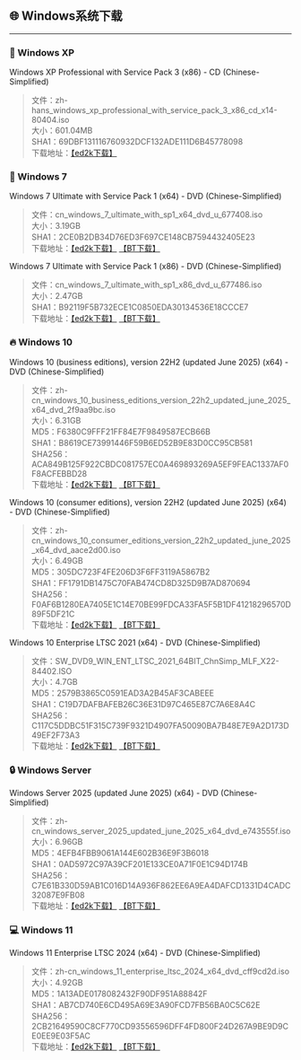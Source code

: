 ## 🌐 Windows系统下载

---
### 💎 Windows XP
Windows XP Professional with Service Pack 3 (x86) - CD (Chinese-Simplified)
>文件：zh-hans_windows_xp_professional_with_service_pack_3_x86_cd_x14-80404.iso  
>大小：601.04MB  
>SHA1：69DBF131116760932DCF132ADE111D6B45778098  
>下载地址：[【ed2k下载】](ed2k://|file|zh-hans_windows_xp_professional_with_service_pack_3_x86_cd_x14-80404.iso|630239232|CD0900AFA058ACB6345761969CBCBFF4|/)

### 🎁 Windows 7  
Windows 7 Ultimate with Service Pack 1 (x64) - DVD (Chinese-Simplified)  
>文件：cn_windows_7_ultimate_with_sp1_x64_dvd_u_677408.iso  
>大小：3.19GB  
>SHA1：2CE0B2DB34D76ED3F697CE148CB7594432405E23  
>下载地址：[【ed2k下载】](ed2k://|file|cn_windows_7_ultimate_with_sp1_x64_dvd_u_677408.iso|3420557312|B58548681854236C7939003B583A8078|/)
[【BT下载】](magnet:?xt=urn:btih:E86414F638E11104248108B155BE9408A8362509&dn=cn_windows_7_ultimate_with_sp1_x64_dvd_u_677408.iso&xl=3420557312)

Windows 7 Ultimate with Service Pack 1 (x86) - DVD (Chinese-Simplified)
>文件：cn_windows_7_ultimate_with_sp1_x86_dvd_u_677486.iso  
>大小：2.47GB   
>SHA1：B92119F5B732ECE1C0850EDA30134536E18CCCE7  
>下载地址：[【ed2k下载】](ed2k://|file|cn_windows_7_ultimate_with_sp1_x86_dvd_u_677486.iso|2653276160|7503E4B9B8738DFCB95872445C72AEFB|/)
[【BT下载】](magnet:?xt=urn:btih:585DF592DE43A067C75CFE5A639B41FC3F24DA6F&dn=cn_windows_7_ultimate_with_sp1_x86_dvd_u_677486.iso&xl=2653276160)

### 🔥 Windows 10
Windows 10 (business editions), version 22H2 (updated June 2025) (x64) - DVD (Chinese-Simplified)   
>文件：zh-cn_windows_10_business_editions_version_22h2_updated_june_2025_x64_dvd_2f9aa9bc.iso   
>大小：6.31GB   
>MD5：F6380C9FFF21FF84E7F9849587ECB66B   
>SHA1：B8619CE73991446F59B6ED52B9E83D0CC95CB581   
>SHA256：ACA849B125F922CBDC081757EC0A469893269A5EF9FEAC1337AF0F8ACFEBBD28  
>下载地址：[【ed2k下载】](ed2k://|file|zh-cn_windows_10_business_editions_version_22h2_updated_june_2025_x64_dvd_2f9aa9bc.iso|6773796864|6E64913D4105623A7D6E4F02B6964E62|/)
[【BT下载】](magnet:?xt=urn:btih:bfaa6500980e33668edf1f522bdd20fa1e0c40e1&dn=zh-cn_windows_10_business_editions_version_22h2_updated_june_2025_x64_dvd_2f9aa9bc.iso&xl=6773796864)

Windows 10 (consumer editions), version 22H2 (updated June 2025) (x64) - DVD (Chinese-Simplified)   
>文件：zh-cn_windows_10_consumer_editions_version_22h2_updated_june_2025_x64_dvd_aace2d00.iso   
>大小：6.49GB   
>MD5：305DC723F4FE206D3F6FF3119A5867B2   
>SHA1：FF1791DB1475C70FAB474CD8D325D9B7AD870694   
>SHA256：F0AF6B1280EA7405E1C14E70BE99FDCA33FA5F5B1DF41218296570D89F5DF21C   
>下载地址：[【ed2k下载】](ed2k://|file|zh-cn_windows_10_consumer_editions_version_22h2_updated_june_2025_x64_dvd_aace2d00.iso|6968074240|C1A15B56207983A77BCF82710B6A2B84|/)
[【BT下载】](magnet:?xt=urn:btih:a96674fac473c95a06c67bf1c60523597f7e5687&dn=zh-cn_windows_10_consumer_editions_version_22h2_updated_june_2025_x64_dvd_aace2d00.iso&xl=6968074240)

Windows 10 Enterprise LTSC 2021 (x64) - DVD (Chinese-Simplified)
>文件：SW_DVD9_WIN_ENT_LTSC_2021_64BIT_ChnSimp_MLF_X22-84402.ISO  
>大小：4.7GB  
>MD5：2579B3865C0591EAD3A2B45AF3CABEEE  
>SHA1：C19D7DAFBAFEB26C36E31D97C465E87C7A6E8A4C  
>SHA256：C117C5DDBC51F315C739F9321D4907FA50090BA7B48E7E9A2D173D49EF2F73A3  
>下载地址：[【ed2k下载】](ed2k://|file|SW_DVD9_WIN_ENT_LTSC_2021_64BIT_ChnSimp_MLF_X22-84402.ISO|5044211712|1555B7DCA052B5958EE68DB58A42408D|/)
[【BT下载】](magnet:?xt=urn:btih:366ADAA52FB3639B17D73718DD5F9E3EE9477B40&dn=SW_DVD9_WIN_ENT_LTSC_2021_64BIT_ChnSimp_MLF_X22-84402.ISO&xl=5044211712)

### 🔒 Windows Server
Windows Server 2025 (updated June 2025) (x64) - DVD (Chinese-Simplified)   
>文件：zh-cn_windows_server_2025_updated_june_2025_x64_dvd_e743555f.iso   
>大小：6.96GB   
>MD5：4EFB4FBB9061A144E602B36E9F3B6018   
>SHA1：0AD5972C97A39CF201E133CE0A71F0E1C94D174B   
>SHA256：C7E61B330D59AB1C016D14A936F862EE6A9EA4DAFCD1331D4CADC32087E9FB08   
>下载地址：[【ed2k下载】](ed2k://|file|zh-cn_windows_server_2025_updated_june_2025_x64_dvd_e743555f.iso|7469826048|DB574C36986AEA2D93BDBB3FF9A71D7C|/)
[【BT下载】](magnet:?xt=urn:btih:a9edae952cde9fafc7930b5bda38797dc91b0967&dn=zh-cn_windows_server_2025_updated_june_2025_x64_dvd_e743555f.iso&xl=7469826048)

### 💻 Windows 11
Windows 11 Enterprise LTSC 2024 (x64) - DVD (Chinese-Simplified)
>文件：zh-cn_windows_11_enterprise_ltsc_2024_x64_dvd_cff9cd2d.iso  
>大小：4.92GB  
>MD5：1A13ADE0178082432F90DF951A88842F  
>SHA1：AB7CD740E6CD495A69E3A90FCD7FB56BA0C5C62E  
>SHA256：2CB21649590C8CF770CD93556596DFF4FD800F24D267A9BE9D9CE0EE9E03F5AC  
>下载地址：[【ed2k下载】](ed2k://|file|zh-cn_windows_11_enterprise_ltsc_2024_x64_dvd_cff9cd2d.iso|5287520256|D6E4FE0BA5FD8A2F22FC9C0326481791|/)
[【BT下载】](magnet:?xt=urn:btih:b84e74c1dbcc88a02c5b24a6f84383f353a2e1dd&dn=zh-cn_windows_11_enterprise_ltsc_2024_x64_dvd_cff9cd2d.iso&xl=5287520256)
